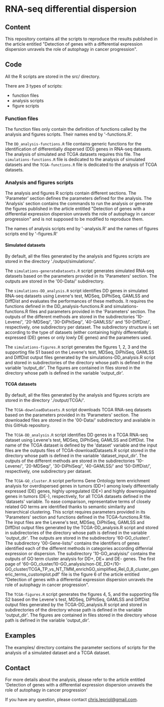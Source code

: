 # RNA-seq differential dispersion

## Content

This repository contains all the scripts to reproduce the results published in the article entitled "Detection of genes with a differential expression dispersion unravels the role of autophagy in cancer progression".

## Code

All the R scripts are stored in the src/ directory.

There are 3 types of scripts:

- function files
- analysis scripts
- figure scripts

### Function files

The function files only contain the definition of functions called by the analysis and figures scripts. Their names end by '-functions.R'.

The `DD_analysis-functions.R` file contains generic functions for the identification of differentially dispersed (DD) genes in RNA-seq datasets. The analysis of simulated and TCGA datasets requires this file. The `simulations-functions.R` file is dedicated to the analysis of simulated datasets and the `TCGA-functions.R` file is dedicated to the analysis of TCGA datasets.

### Analysis and figures scripts

The analysis and figures R scripts contain different sections. The 'Parameter' section defines the parameters defined for the analysis. The 'Analysis' section contains the commands to run the analysis or generate the figures published in the article entitled "Detection of genes with a differential expression dispersion unravels the role of autophagy in cancer progression" and is not supposed to be modified to reproduce them.

The names of analysis scripts end by '-analysis.R' and the names of figures scripts end by '-figures.R'

#### Simulated datasets

By default, all the files generated by the analysis and figures scripts are stored in the directory './output/simulations/'.

The `simulations-generateDatasets.R` script generates simulated RNA-seq datasets based on the parameters provided in its 'Parameters' section. The outputs are stored in the '00-Data/' subdirectory.

The `simulations-DD_analysis.R` script identifies DD genes in simulated RNA-seq datasets using Levene's test, MDSeq, DiPhiSeq, GAMLSS and DiffDist and evaluates the performances of these methods. It requires the functions defined in the DD_analysis-functions.R and simulations-functions.R files and parameters provided in the 'Parameters' section. The outputs of the different methods are stored in the subdirectories '10-Levene/', '20-MDSeq/', '30-DiPhiSeq/', '40-GAMLSS/' and '50-DiffDist/', respectively, one subdirectory per dataset. The subdirectory structure is set according to the type of datasets (either containing highly differentially expressed (DE) genes or only lowly DE genes) and the parameters used.

The `simulations-figures.R` script generates the figures 1, 2, 3 and the supporting file S1 based on the Levene's test, MDSeq, DiPhiSeq, GAMLSS and DiffDist output files generated by the simulations-DD_analysis.R script and stored in subdirectories of the directory whose path is defined in the variable 'output_dir'. The figures are contained in files stored in the directory whose path is defined in the variable 'output_dir'.

#### TCGA datasets

By default, all the files generated by the analysis and figures scripts are stored in the directory './output/TCGA/'.

The `TCGA-downloadDatasets.R` script downloads TCGA RNA-seq datasets based on the parameters provided in its 'Parameters' section. The downloaded files are stored in the '00-Data/' subdirectory and available in this GitHub repository.

The `TCGA-DD_analysis.R` script identifies DD genes in a TCGA RNA-seq dataset using Levene's test, MDSeq, DiPhiSeq, GAMLSS and DiffDist. The name of the TCGA dataset is defined by the 'dataset' variable and the input files are the outputs files of TCGA-downloadDatasets.R script stored in the directory whose path is defined in the variable 'dataset_input_dir'. The outputs of the different methods are stored in the subdirectories '10-Levene/', '20-MDSeq/', '30-DiPhiSeq/', '40-GAMLSS/' and '50-DiffDist/', respectively, one subdirectory per dataset.

The `TCGA-GO_cluster.R` script performs Gene Ontology term enrichment analysis for overdispersed genes in tumors (DD+) among lowly differentially expressed (DE) genes, highly upregulated (DE+) and highly downregulated genes in tumors (DE-), respectively, for all TCGA datasets defined in the 'datasets' variable. To ease comparison, representative terms of closely related GO terms are identified thanks to semantic similarity and hierarchical clustering. This script requires parameters provided in its 'Parameters' section and functions defined in the TCGA-functions.R file. The input files are the Levene's test, MDSeq, DiPhiSeq, GAMLSS and DiffDist output files generated by the TCGA-DD_analysis.R script and stored in subdirectories of the directory whose path is defined in the variable 'output_dir'. The outputs are stored in the subdirectory '60-GO_cluster/'. The subdirectory '00-Gene-lists/' contains the identifiers of genes identified each of the different methods in categories according diffenrial expression or dispersion. The subdirectory '10-GO_analyisis/' contains the outputs of GO term cluster analysis for DD+, DE+ and DE- genes. The first page of '60-GO_cluster/10-GO_analysis/non-DE_DD+/10-GO_cluster/TCGA_TP_vs_NT_TMM_enrichGO_simplified_Rel_0_8_cluster_generic_terms_customplot.pdf' file is the figure 6 of the article entitled "Detection of genes with a differential expression dispersion unravels the role of autophagy in cancer progression".

The `TCGA-figures.R` script generates the figures 4, 5, and the supporting file S2 based on the Levene's test, MDSeq, DiPhiSeq, GAMLSS and DiffDist output files generated by the TCGA-DD_analysis.R script and stored in subdirectories of the directory whose path is defined in the variable 'output_dir'. The figures are contained in files stored in the directory whose path is defined in the variable 'output_dir'.

## Examples

The examples/ directory contains the parameter sections of scripts for the analysis of a simulated dataset and a TCGA dataset.

## Contact

For more details about the analysis, please refer to the article entitled 'Detection of genes with a differential expression dispersion unravels the role of autophagy in cancer progression'

If you have any question, please contact chris.lepriol@gmail.com.

